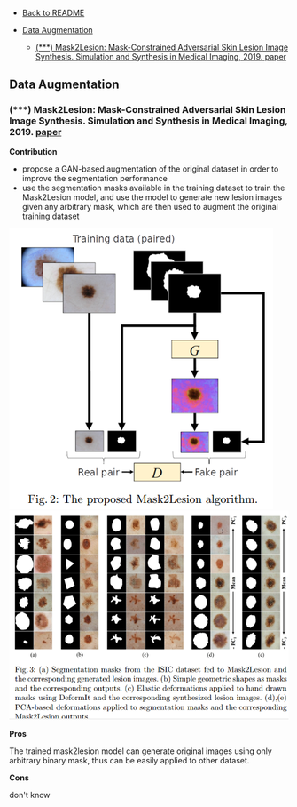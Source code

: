 - [Back to README](../../README.md)

- [Data Augmentation](#data-augmentation)
  - [(***) Mask2Lesion: Mask-Constrained Adversarial Skin Lesion Image Synthesis. Simulation and Synthesis in Medical Imaging, 2019. paper](#mask2lesion-mask-constrained-adversarial-skin-lesion-image-synthesis-simulation-and-synthesis-in-medical-imaging-2019-paper)

## Data Augmentation

### (***) Mask2Lesion: Mask-Constrained Adversarial Skin Lesion Image Synthesis. Simulation and Synthesis in Medical Imaging, 2019. [paper](https://arxiv.org/abs/1906.05845)

**Contribution**
- propose a GAN-based augmentation of the original dataset in order to improve the segmentation performance
- use the segmentation masks available in the training dataset to
train the Mask2Lesion model, and use the model to generate new lesion images given any arbitrary mask, which are then used to augment the original training dataset

![](../../images/segmentation/augmentation/mask2lesion_architecture.png)
![](../../images/segmentation/augmentation/mask2lesion_results.png)

**Pros**

The trained mask2lesion model can generate original images using only arbitrary binary mask, thus can be easily applied to other dataset.

**Cons**

don't know